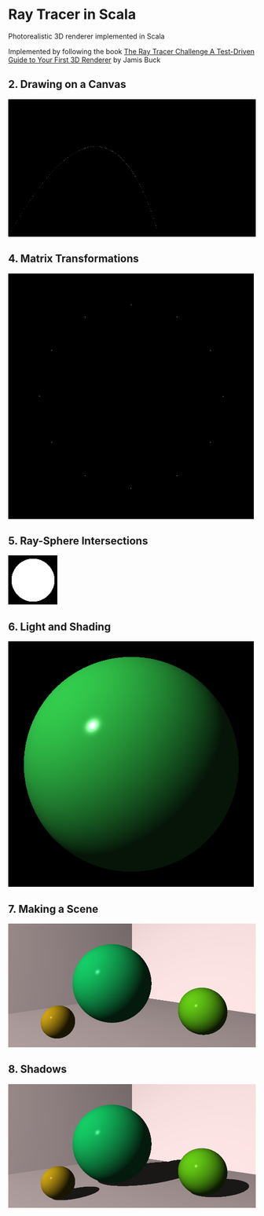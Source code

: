 # Ray Tracer in Scala
Photorealistic 3D renderer implemented in Scala

Implemented by following the book [The Ray Tracer Challenge
 A Test-Driven Guide to Your First 3D Renderer](https://pragprog.com/book/jbtracer/the-ray-tracer-challenge) by Jamis Buck


## 2. Drawing on a Canvas
![Projectile](samples/projectile.png)

## 4. Matrix Transformations
![Clock](samples/clock.png)

## 5. Ray-Sphere Intersections
![Ball](samples/ball.png)

## 6. Light and Shading
![Ball3D](samples/ball3d.png)

## 7. Making a Scene
![ThreeBalls](samples/threeballs.png)

## 8. Shadows
![ThreeBallsShadow](samples/threeballsshadow.png)
